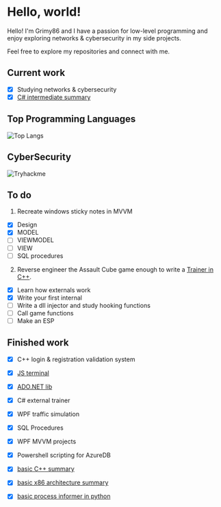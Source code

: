 # Hello, world!
<p>Hello! I'm Grimy86 and I have a passion for low-level programming and enjoy exploring networks & cybersecurity in my side projects.</p> 
<p>Feel free to explore my repositories and connect with me.</p>

## Current work
- [x] Studying networks & cybersecurity
- [x] [C# intermediate summary](https://github.com/grimy86/CSharp_Intermediate_Summary_2024)

## Top Programming Languages
![Top Langs](https://github-readme-stats.vercel.app/api/top-langs/?username=grimy86&langs_count=20&theme=cobalt&layout=compact)

## CyberSecurity
![Tryhackme](https://tryhackme-badges.s3.amazonaws.com/grimy86.png?update=1)

## To do
1. Recreate windows sticky notes in MVVM
  - [X] Design
  - [X] MODEL
  - [ ] VIEWMODEL
  - [ ] VIEW
  - [ ] SQL procedures

2. Reverse engineer the Assault Cube game enough to write a [Trainer in C++](https://github.com/grimy86/AssaultCubeTrainer).
  - [X] Learn how externals work
  - [X] Write your first internal
  - [ ] Write a dll injector and study hooking functions
  - [ ] Call game functions
  - [ ] Make an ESP

## Finished work
- [X] C++ login & registration validation system
- [X] [JS terminal](https://github.com/grimy86/terminal86)
- [X] [ADO.NET lib](https://github.com/grimy86/DataVista)
- [X] C# external trainer
- [X] WPF traffic simulation
- [X] SQL Procedures
- [X] WPF MVVM projects
- [X] Powershell scripting for AzureDB
- [X] [basic C++ summary](https://github.com/grimy86/C-style_Cpp_Summary_2024)
- [X] [basic x86 architecture summary](https://github.com/grimy86/x86_Assembly_Summary_2024)
- [X] [basic process informer in python](https://github.com/grimy86/ProcInfoPy)

